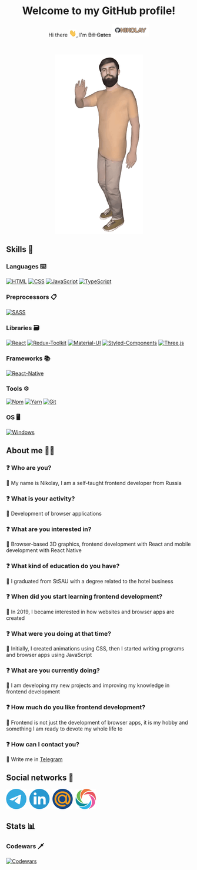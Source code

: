 <h1 align='center'> Welcome to my GitHub profile! </h1>
<p align="center"> Hi there <img src="./Hi.gif" width='20' height="20" alt='Hi' title='Hi' />, I'm <s>Bill Gates</s> <img src='./Name.gif' alt='Name' title='Nikolay' width='100' /> </p>
<br />
<p align='center'> <img src="./Me.gif" alt='Me' title='Me' align='center' /> </p>

## Skills 📖

### Languages ⌨️

<a href='#'>![HTML](https://img.shields.io/badge/HTML-5-C9AA8D?style=for-the-badge&logo=HTML5&labelColor=6B6463&logoColor=F26527)</a>
<a href='#'>![CSS](https://img.shields.io/badge/CSS-3-C9AA8D?style=for-the-badge&logo=CSS3&labelColor=6B6463&logoColor=409AD7)</a>
<a href='#'>![JavaScript](https://img.shields.io/badge/JavaScript-ES6+-C9AA8D?style=for-the-badge&logo=javascript&labelColor=6B6463&logoColor=F7E01D)</a>
<a href='#'>![TypeScript](https://img.shields.io/badge/TypeScript-4-C9AA8D?style=for-the-badge&logo=typescript&labelColor=6B6463&logoColor=01B0E9)</a>

### Preprocessors 📋

<a href='#'>![SASS](https://img.shields.io/badge/SASS-1.62.1-C9AA8D?style=for-the-badge&logo=Sass&labelColor=6B6463&logoColor=CF649A)</a>

### Libraries 🗃

<a href='#'>![React](https://img.shields.io/badge/React-18.2-C9AA8D?style=for-the-badge&logo=react&labelColor=6B6463&logoColor=69D8F8)</a>
<a href='#'>![Redux-Toolkit](https://img.shields.io/badge/Redux--Toolkit-1.9.3-C9AA8D?style=for-the-badge&logo=redux&labelColor=6B6463&logoColor=FFFFFF)</a>
<a href='#'>![Material-UI](https://img.shields.io/badge/Material--UI-5.11.16-C9AA8D?style=for-the-badge&logo=MUI&labelColor=6B6463&logoColor=007FFF)</a>
<a href='#'>![Styled-Components](https://img.shields.io/badge/Styled--Components-5.3.9-C9AA8D?style=for-the-badge&logo=styledcomponents&labelColor=6B6463&logoColor=DB7093)</a>
<a href='#'>![Three.js](https://img.shields.io/badge/Three.js-0.144.0-C9AA8D?style=for-the-badge&logo=three.js&labelColor=6B6463&logoColor=000000)</a>

### Frameworks 📚

<a href='#'>![React-Native](https://img.shields.io/badge/React--Native-0.69.6-C9AA8D?style=for-the-badge&logo=react&labelColor=6B6463&logoColor=69D8F8)</a>

### Tools ⚙️

<a href='#'>![Npm](https://img.shields.io/badge/Npm-9.6.7-C9AA8D?style=for-the-badge&logo=npm&labelColor=6B6463&logoColor=CB0000)</a>
<a href='#'>![Yarn](https://img.shields.io/badge/Yarn-1.22.19-C9AA8D?style=for-the-badge&logo=Yarn&labelColor=6B6463&logoColor=2C8EBB)</a>
<a href='#'>![Git](https://img.shields.io/badge/Git-2.33.0-C9AA8D?style=for-the-badge&logo=Git&labelColor=6B6463&logoColor=EE3D2B)</a>

### OS 🖥

<a href='#'>![Windows](https://img.shields.io/badge/Windows-10-C9AA8D?style=for-the-badge&logo=Windows&labelColor=6B6463&logoColor=5CADEF)</a>

## About me 👨‍💻

### ❓ Who are you?

💬 My name is Nikolay, I am a self-taught frontend developer from Russia

### ❓ What is your activity?

💬 Development of browser applications

### ❓ What are you interested in?

💬 Browser-based 3D graphics, frontend development with React and mobile development with React Native

### ❓ What kind of education do you have?

💬 I graduated from StSAU with a degree related to the hotel business

### ❓ When did you start learning frontend development?

💬 In 2019, I became interested in how websites and browser apps are created

### ❓ What were you doing at that time?

💬 Initially, I created animations using CSS, then I started writing programs and browser apps using JavaScript

### ❓ What are you currently doing?

💬 I am developing my new projects and improving my knowledge in frontend development

### ❓ How much do you like frontend development?

💬 Frontend is not just the development of browser apps, it is my hobby and something I am ready to devote my whole life to

### ❓ How can I contact you?

💬 Write me in <a href='https://telegram.me/shrmznv' target='_blank'>Telegram</a>

## Social networks 📧

<span>
  <a href='https://telegram.me/shrmznvv' target="_blank"><img src='./telegram.png' width='55' height='55' alt='telegram' title='Telegram' /></a>&nbsp;
  <a href='https://www.linkedin.com/in/shrstav' target="_blank"><img src='./linkedIn.png' width='55' height='55' alt='linkedIn' title='LinkedIn' /></a>&nbsp;
  <a href='mailto:sharmazanov99@mail.ru' target="_blank"><img src='./mail.png' width='55' height='55' alt='mail' title='Mail' /></a>&nbsp;
  <a href='https://www.sololearn.com/profile/15463112' target="_blank"><img src='./sololearn.png' width='55' height='55' alt='sololearn' title='Sololearn' /></a>&nbsp;
</span>

## Stats 📊

### Codewars 🗡

<a href='https://www.codewars.com/users/BeardCoder' target='_blank'>![Codewars](https://github.r2v.ch/codewars?user=BeardCoder&hide_clan=true&theme=midnight_purple&top_languages=true)</a>
